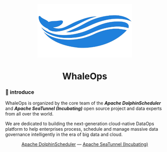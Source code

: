 <p align="center">
<img src="https://github.com/WhaleOps/.github/blob/main/profile/logo.png" width="300">
</p>

<h1 align="center">WhaleOps</h1>

### 👋 introduce
  
WhaleOps is organized by the core team of the ***Apache DolphinScheduler*** and ***Apache SeaTunnel (Incubating)*** open source project and data experts from all over the world. 
  
We are dedicated to building the next-generation cloud-native DataOps platform to help enterprises process, schedule and manage massive data governance intelligently in the era of big data and cloud.

<div align="center">
  <a href="https://github.com/apache/dolphinscheduler">Apache DolphinScheduler</a> —
  <a href="https://github.com/apache/incubator-seatunnel">Apache SeaTunnel (Incubating)</a>
</div>
